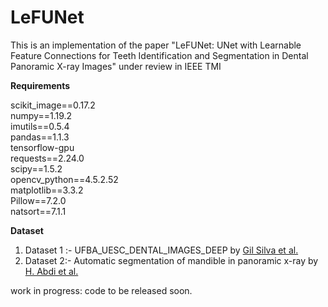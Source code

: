 # LeFUNet
This is an implementation of the paper "LeFUNet: UNet with Learnable Feature Connections for Teeth Identification and Segmentation in Dental Panoramic X-ray Images" under review in IEEE TMI

**Requirements**

scikit_image==0.17.2  
numpy==1.19.2  
imutils==0.5.4  
pandas==1.1.3  
tensorflow-gpu  
requests==2.24.0  
scipy==1.5.2  
opencv_python==4.5.2.52  
matplotlib==3.3.2  
Pillow==7.2.0  
natsort==7.1.1  


**Dataset**
1. Dataset 1 :- UFBA_UESC_DENTAL_IMAGES_DEEP by [Gil Silva et al.](https://www.sciencedirect.com/science/article/pii/S0957417418302252#bib0040) 
2. Dataset 2:- Automatic segmentation of mandible in panoramic x-ray by [H. Abdi et al.](https://data.mendeley.com/datasets/hxt48yk462/1)


work in progress: code to be released soon. 
